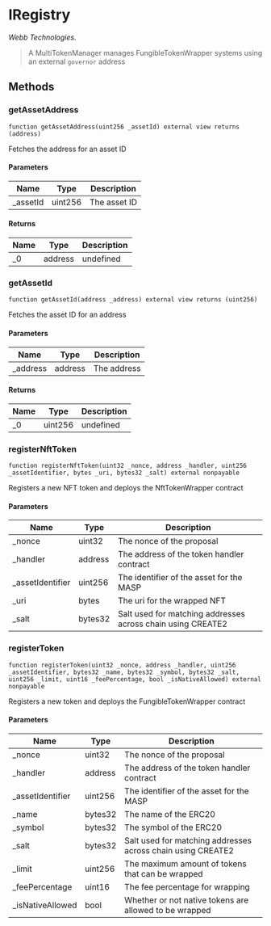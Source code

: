 # IRegistry

*Webb Technologies.*

> A MultiTokenManager manages FungibleTokenWrapper systems using an external `governor` address





## Methods

### getAssetAddress

```solidity
function getAssetAddress(uint256 _assetId) external view returns (address)
```

Fetches the address for an asset ID



#### Parameters

| Name | Type | Description |
|---|---|---|
| _assetId | uint256 | The asset ID

#### Returns

| Name | Type | Description |
|---|---|---|
| _0 | address | undefined

### getAssetId

```solidity
function getAssetId(address _address) external view returns (uint256)
```

Fetches the asset ID for an address



#### Parameters

| Name | Type | Description |
|---|---|---|
| _address | address | The address

#### Returns

| Name | Type | Description |
|---|---|---|
| _0 | uint256 | undefined

### registerNftToken

```solidity
function registerNftToken(uint32 _nonce, address _handler, uint256 _assetIdentifier, bytes _uri, bytes32 _salt) external nonpayable
```

Registers a new NFT token and deploys the NftTokenWrapper contract



#### Parameters

| Name | Type | Description |
|---|---|---|
| _nonce | uint32 | The nonce of the proposal
| _handler | address | The address of the token handler contract
| _assetIdentifier | uint256 | The identifier of the asset for the MASP
| _uri | bytes | The uri for the wrapped NFT
| _salt | bytes32 | Salt used for matching addresses across chain using CREATE2

### registerToken

```solidity
function registerToken(uint32 _nonce, address _handler, uint256 _assetIdentifier, bytes32 _name, bytes32 _symbol, bytes32 _salt, uint256 _limit, uint16 _feePercentage, bool _isNativeAllowed) external nonpayable
```

Registers a new token and deploys the FungibleTokenWrapper contract



#### Parameters

| Name | Type | Description |
|---|---|---|
| _nonce | uint32 | The nonce of the proposal
| _handler | address | The address of the token handler contract
| _assetIdentifier | uint256 | The identifier of the asset for the MASP
| _name | bytes32 | The name of the ERC20
| _symbol | bytes32 | The symbol of the ERC20
| _salt | bytes32 | Salt used for matching addresses across chain using CREATE2
| _limit | uint256 | The maximum amount of tokens that can be wrapped
| _feePercentage | uint16 | The fee percentage for wrapping
| _isNativeAllowed | bool | Whether or not native tokens are allowed to be wrapped




